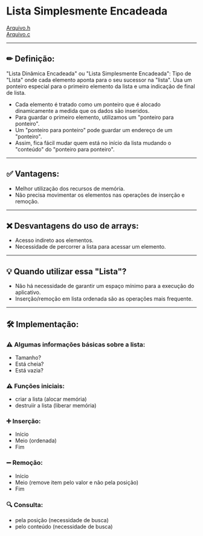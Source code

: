 # Lista Simplesmente Encadeada
[Arquivo.h](./ListaSimpEncad.h)<br/>
[Arquivo.c](./ListaSimpEncad.c)
<hr>

## ✏ Definição:
"Lista Dinâmica Encadeada" ou "Lista Simplesmente Encadeada":
Tipo de "Lista" onde cada elemento aponta para o seu sucessor na "lista". Usa um ponteiro especial para o primeiro elemento da lista e uma indicação de final de lista.
<br/>
- Cada elemento é tratado como um ponteiro que é alocado dinamicamente a medida que os dados são inseridos.
- Para guardar o primeiro elemento, utilizamos um "ponteiro para ponteiro".
- Um "ponteiro para ponteiro" pode guardar um endereço de um "ponteiro".
- Assim, fica fácil mudar quem está no início da lista mudando o "conteúdo" do "ponteiro para ponteiro".
<hr>

## ✅ Vantagens:
- Melhor utilização dos recursos de memória.
- Não precisa movimentar os elementos nas operações de inserção e remoção.
<hr>

## ❌ Desvantagens do uso de arrays:
- Acesso indireto aos elementos.
- Necessidade de percorrer a lista para acessar um elemento.
<hr>

## 💡 Quando utilizar essa "Lista"?
- Não há necessidade de garantir um espaço mínimo para a execução do aplicativo.
- Inserção/remoção em lista ordenada são as operações mais frequente.
<hr>

## 🛠 Implementação:
### ⚠ Algumas informações básicas sobre a lista:
- Tamanho?
- Está cheia?
- Está vazia?

### ⚠ Funções iniciais:
- criar a lista (alocar memória)
- destruiir a lista (liberar memória)

### ➕ Inserção:
- Início
- Meio (ordenada)
- Fim

### ➖ Remoção:
- Início
- Meio (remove item pelo valor e não pela posição)
- Fim

### 🔍 Consulta:
- pela posição (necessidade de busca)
- pelo conteúdo (necessidade de busca)
